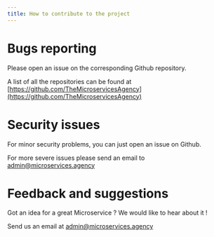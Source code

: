 ```yaml
---
title: How to contribute to the project
---
```


# Bugs reporting

Please open an issue on the corresponding Github repository.

A list of all the repositories can be found at [https://github.com/TheMicroservicesAgency](https://github.com/TheMicroservicesAgency)

# Security issues

For minor security problems, you can just open an issue on Github.

For more severe issues please send an email to [admin@microservices.agency](mailto:admin@microservices.agency)

# Feedback and suggestions

Got an idea for a great Microservice ? We would like to hear about it !

Send us an email at  [admin@microservices.agency](mailto:admin@microservices.agency)
